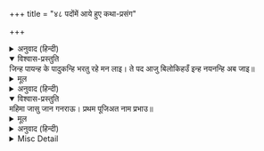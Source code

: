 +++
title = "४८ पदोंमें आये हुए कथा-प्रसंग"

+++


<details><summary>अनुवाद (हिन्दी)</summary>

पद-संख्या ३—कालकूट-विष—  
देवता और असुरोंने एक बार मेरु-पर्वतकी मथानी और शेषनागका दण्ड बनाकर समुद्रका मन्थन किया। उसमें सबसे पहले हलाहल विष निकला और उसने दसों दिशाओंको अपनी ज्वालासे व्याप्त कर दिया। फिर तो देवता और असुर सभी त्राहि-त्राहि करने लगे। सबोंने मिलकर विचारा कि बिना भक्तवत्सल भगवान् शंकरके इस महाघातक विषसे त्राण पाना कठिन है। इसलिये उन्होंने एक साथ आर्त्त-स्वरसे भगवान् शंकरको पुकारा। भक्त-आर्तिहर करुणामय भगवान् शंकर शीघ्र ही प्रकट हुए और उनको भयभीत देखकर हलाहल विषको उठाकर पान कर गये। परन्तु शीघ्र ही उन्हें स्मरण हुआ कि हृदयमें तो ईश्वर अपनी अखिल सृष्टिके साथ विराजमान हैं, इसलिये उन्होंने उस विषको कण्ठसे नीचे नहीं उतरने दिया। उस विघ्नके प्रभावसे उनका कण्ठ नीला हो गया और दोषपूर्ण वह विष भगवान् का भूषण बन गया तभीसे शिव ‘नीलकण्ठ’ कहलाने लगे।  
त्रिपुर-वध—  
तारक नामका एक असुर था। उसके तीन पुत्र हुए—तारकाक्ष, विद्युन्माली और कमललोचन। उन तीनोंने महाघोर तप करके ब्रह्माजी और शिवजीको प्रसन्न किया तथा उनसे अन्तरिक्षके तीन पुरोंका अधिकार प्राप्त किया। अधिकारमदसे उन्मत्त वे असुर फिर नाना प्रकारके अत्याचार करने लगे। उनके उपद्रवसे सारा विश्व काँप उठा और देवतालोग पीड़ित हो उठे। अन्तमें सबोंने मिलकर विष्णुभगवान् की अध्यक्षतामें भगवान् शंकरका स्तवन किया। शिवजी शीघ्र प्रकट हुए और एक ही बाणमें तीनों पुरोंका विध्वंस कर तीनों राक्षसोंका नाश किया। तबसे इनका नाम ‘त्रिपुरारि’ पड़ा।  
काशी-मुक्ति—  
काशीमें मृत्यु-समय जीवमात्रको श्रीशंकर ‘राम-नाम’ का मन्त्र देते हैं, जिससे उनकी मुक्ति हो जाती है।  
कामरिपु (मदन-दहन)—  
सती-दाहके पश्चात् भगवान् शंकर हिमालय-पर्वतके प्रान्तरमें एक निर्जन स्थानमें समाधिमग्न हो गये। उसी समय सतीने पार्वतीके रूपमें हिमाचल नामक पर्वतराजके घर जन्म लिया। उधर तारकासुरके अत्याचारके मारे समस्त देवताओंके साथ इन्द्रके नाकोंदम आ गया। तारकासुरके वधके विषयमें यह निश्चय था कि यह महादेवके पुत्रके द्वारा मारा जायगा। परन्तु भगवान् शंकर समाधिमग्न थे, इसलिये उन्हें बड़ी चिन्ता हुई। क्योंकि तारकासुरका अत्याचार असह्य हो रहा था। अत: उन्होंने कामदेवको महादेवका ध्यान तोड़नेके लिये भेजा।  
इधर पार्वती, किशोरावस्थाको प्राप्त हो तथा नारदमुनिके मुखसे यह भविष्यवाणी सुनकर कि भूतभावन महादेव ही उसके पति होंगे, नित्य उसी हिमालय-पर्वतपर ध्यानावस्थित शंकरकी पूजा करने जाती थी। एक दिन जैसे ही पार्वती श्रीशंकरके चरणोंमें सुमन-अर्घ्य दे रही थी कि कामदेव अपने सहचर वसन्तको लेकर पहुँचा। उसने पुष्प-बाणको चढ़ाकर चाहा कि भगवान् शंकरको निशाना बनावें कि इतनेमें महादेवकी समाधि टूटी और उन्होंने सामने कामदेवको पुष्प-बाण चढ़ाते हुए देखा। यह देखना ही था और उधर देवता अन्तरिक्षमें यह कहनेहीको थे कि ‘प्रभो! क्रोधको शान्त कीजिये, शान्त कीजिये’ कि इतनेमें शंकरका तीसरा नेत्र खुला और कामदेव जलकर भस्म हो गया। तभीसे शिवका ‘कामारि’, ‘मदनरिपु’ आदि नाम पड़ा।  
७—गुणनिधि-उद्धार—  
गुणनिधि नामका एक ब्राह्मण बड़ा चोर था। वह एक दिन किसी शिव-मन्दिरमें सोनेके घंटेको चुरानेके लिये गया। घंटा कुछ उँचे था और वह आसानीसे वहाँतक पहुँच न पाता था; इसलिये वह शिवलिंगपर चढ़ गया। इतनेमें भोलेबाबा वहाँ प्रकट हो गये और बोले—‘वर माँग, हम तुझपर अत्यन्त प्रसन्न हैं। तूने आज मुझपर अपना सब कुछ चढ़ा दिया है।’ भगवान् शंकरकी कृपासे गुणनिधि शिवलोकका अधिकारी हुआ।  
१०—हरिचरण-पूत—गंगा—  
एक बार विष्णुभगवान् वामनरूप धारण कर राजा बलिके द्वार गये और उससे उन्होंने तीन पग पृथ्वी दानमें माँगी तथा दानमें प्राप्त तीन पग पृथ्वी नापनेके लिये अपना विशाल ब्रह्माण्डव्यापी शरीर बनाया। उस समय ब्रह्माजीने भगवान् के उन चरणोंको धोकर अपने कमण्डलुमें रख लिया था, वही जल गंगाके प्रवाहके रूपमें अवतरित हुआ। इसी कारण गंगाको ‘हरिचरण-पूत’ कहा गया है।  
१२—पाथोधि-घटसंभव—  
समुद्रके किनारे एक जोड़ा टिटिहरीका रहता था। उनके अंडे समुद्र बराबर बहा ले जाता था। सन्तान-वियोगसे एक बार उनको समुद्रके ऊपर क्रोध हो आया और अपने चोंचमें बालू भर-भरकर वे लगे समुद्रको भरनेकी चेष्टा करने। उसी अवसरपर अगस्त्य ऋषि कहींसे वहाँ आ निकले और पक्षियोंकी आर्त्तदशाको देखकर उनका हृदय दयासे द्रवित हो उठा। उन्होंने तत्काल ही उन्हें सान्त्वना देते हुए समुद्रको उठाकर ‘ॐ राम’ मन्त्रका उच्चारण तीन बार करते हुए आचमन कर लिया।  
१५—असुर-नाशिनी—  
मार्कण्डेयपुराणमें महिषासुर, चण्ड-मुण्ड और शुम्भ-निशुम्भ नामक प्रबल पराक्रमी तथा घोर कर्म करनेवाले दैत्योंकी कथा मिलती है। इनसे एक बार जब त्रिलोकी त्रस्त होकर त्राण पानेके लिये अति व्याकुल हो उठी, तब सब देवताओंने ब्रह्मा, विष्णु और महेशके साथ भगवती महामाया आदिशक्तिकी स्तुतिकर आह्वान किया। महामायाने प्रकट होकर इन असुरोंका संहारकर त्रिलोकीकी प्रजाके दु:खको दूरकर देवताओंको निर्भय किया।  
१७—भगीरथ-नंदिनी—  
सूर्यवंशमें सगर नामके महाऐश्वर्यशाली राजा हो गये हैं, उन्होंने ही समुद्रको खनवाया था, जिससे उसका नाम सागर पड़ा। महाराज सगरकी दो रानियाँ थीं। एकसे अंशुमान् पैदा हुए और दूसरीसे साठ हजार पुत्र उत्पन्न हुए। महाराज सगरके प्रतापसे देवराज इन्द्र बहुत ही भयभीत रहता था और उनसे ईर्ष्या किया करता था। महाराज सगरके अश्वमेधयज्ञके स्वच्छन्द विचरनेवाले घोड़ेको उसने चुराकर योगेश्वर कपिलमुनिके आश्रमपर बाँध दिया। उसे खोजनेके लिये सगरके साठ हजार पुत्र निकले और मुनिके आश्रमपर घोड़ेको बँधा देख उन्हें कुवाच्य कहा। इससे क्रोधित हो मुनिने योगबलसे उन्हें भस्म कर दिया। महाराज अंशुमान् के पौत्र भगीरथ हुए, उन्होंने महातप करके पतितपावनी श्रीगंगाजीको भूतलपर लाकर उन लोगोंका उद्धार किया। इसीसे श्रीगंगाजीको ‘भागीरथी’ या ‘भगीरथ-नन्दिनी’ आदि नामोंसे पुकारते हैं।  
१७—जह्नु-बालिका—  
जब महाराज भगीरथ गंगाजीको अपने रथके पीछे-पीछे भूलोकमें ला रहे थे, उस समय गंगाका प्रवाह जह्नु मुनिके आश्रमसे होकर निकला। मुनि ध्यानावस्थित थे, प्रवाहको आते देख उन्होंने उसे उठाकर पी लिया। पीछे महाराज भगीरथने उनकी स्तुतिकर उनको प्रसन्न किया। तब मुनिने जगत् के हितार्थ गंगाजीको अपने जंघेसे निकाल दिया। तभीसे गंगाजीका नाम ‘जह्नु-सुता’, ‘जाह्नवी’ पड़ा।  
१८—त्रिपुरारिसिरधामिनी—  
जब महाराज भगीरथने ब्रह्मलोकसे गंगाजीको प्राप्त कर लिया, तब यह कठिनाई सामने आयी कि यदि गंगाजीकी धारा वहाँसे सीधे भूलोकपर गिरेगी तो उससे भूलोक जलमग्न हो जायगा। इसलिये उन्होंने भव-भय-हारी भगवान् शंकरकी स्तुति की और शंकरजीने ब्रह्मलोकसे अवतरित होती हुई गंगाकी धाराको अपने जटाजालमें रोक लिया। इसीसे श्रीगंगाजीको त्रिपुरारि (शिव)-के मस्तकमें निवास करनेवाली कहा जाता है।  
२२—करनघंट—  
काशीमें एक ब्राह्मण शिवका बड़ा ही अनन्य भक्त था। वह शिवके सिवा और किसी देवताका नाम भी नहीं सुनना चाहता था। इसलिये उसने अपने दोनों कानोंमें दो घण्टे लटका रखे थे जिससे किसी दूसरे देवताका नाम कानोंमें न आने पावे। कोई मनुष्य यदि उसके सामने किसी अन्य देवताका नाम लेता तो वह घण्टा बजाते हुए दूर भाग जाता। इसी कारण उसका नाम ‘करनघंट’ पड़ गया था। वह जिस स्थानपर रहता था वह स्थान आज भी कर्णघण्टाके नामसे पुकारा जाता है।  
२४—बिधिहरिहर—जनमे—  
चित्रकूटमें महर्षि अत्रि और उनकी परम साध्वी पतिव्रता स्त्री अनसूया रहती थी। दोनों पुरुष-स्त्रीने पुत्रकी कामनासे अति कठोर तप किया। और ब्रह्मा, विष्णु और महादेव तीनों नामोंसे पुकार-पुकारकर भगवान् की स्तुति की, तब भगवान् तीनों रूपमें प्रकट हो गये और वर माँगनेके लिये कहा। अनसूयाने यह वर माँगा कि मेरे गर्भसे तुम्हारे समान पुत्र हों। त्रिदेव ‘तथास्तु’ कहकर अन्तर्धान हो गये। पीछे ब्रह्माने चन्द्रमाके रूपमें, विष्णुने दत्तात्रेयके रूपमें और शिवने दुर्वासाके रूपमें जन्म लिया।  
२५—उदित चंड-कर-मंडल-ग्रासकर्त्ता—  
वाल्मीकि-रामायणमें कथा आती है कि एक दिन प्रात:काल अमावस्याके दिन हनुमान् जी को बहुत भूख लगी थी। उन्होंने उगते हुए लाल रंगके बाल-सूर्यको देखा और फल समझकर उनके ऊपर वे लपके, और एक ही झटकेमें पकड़कर निगल गये। दैवात् उस दिन ग्रहण भी था। बेचारा राहु जब सूर्यको ग्रहण करनेके लिये आया तो देखा चारों ओर अन्धकार है और सूर्यका कहीं पता नहीं। इससे निराश होकर वह इन्द्रके पास पहुँचा और गिड़गिड़ाने लगा कि आज मैं क्या खाऊँगा? सूर्यको तो किसी दूसरेने खा डाला। यह सुनकर इन्द्र राहुको साथ लिये दौड़े। श्रीहनुमान् जी ने जब उन दोनोंको आते देखा तो वे उनको भी खानेके लिये लपके। इसपर इन्द्रने उनकी ठुड्डीपर ऐसा वज्र मारा कि हनुमान् जी मूर्छित हो गये और वज्र भी टूट गया। तभीसे महावीरजीका हनुमान् नाम पड़ा।  
रुद्र-अवतार—  
एक बार शिवजीने श्रीरामचन्द्रजीकी स्तुति की और यह वर माँगा कि ‘हे प्रभो! मैं दास्यभावसे आपकी सेवा करना चाहता हूँ। इसलिये कृपया मेरे इस मनोरथको पूर्ण कीजिये। श्रीरामचन्द्रजीने ‘तथास्तु’ कहा। वही शिवजी श्रीरामावतारमें हनुमान् जी के रूपमें अवतीर्ण होकर श्रीरामचन्द्रजीके सेवकोंमें प्रमुख पदको प्राप्त हुए।  
सुग्रीव-ऋच्छादि-रच्छन-निपुन—  
श्रीहनुमान् जी ने सूर्यनारायणसे शस्त्रास्त्र-विद्याकी शिक्षा पायी थी। इसकी दक्षिणाके स्थानमें श्रीसूर्यनारायणने हनुमान् जी से कहा था कि ‘देखो, हमारे पुत्र सुग्रीवकी तुम सदा रक्षा करना।’ हनुमान् जी ने आजन्म सुग्रीवकी रक्षा की।  
बालि बलसालि बध मुख्य हेतू—  
सीता-हरणके बाद जब भगवान् श्रीरामचन्द्र और लक्ष्मण सीताको ढूँढ़ते-ढूँढ़ते ऋष्यमूक-पर्वतके समीप पहुँचे तो पहले हनुमान् जी ने ही उनसे भेंट की तथा उनको ले जाकर सुग्रीवसे मिलाया और उनमें पारस्परिक मैत्री स्थापन की। यही मैत्री बालिवधका कारण हुई। इसीसे बालिके वधमें मुख्य हेतु श्रीहनुमान् जी  माने जाते हैं।  
सिंहिका-मद-मथन—  
सिंहिका नामकी एक राक्षसी समुद्रमें रहती थी। उस मार्गसे जो जीव आकाशमें जाते थे, उनकी परछाईं जलमें देखकर वह उनको पकड़ लेती थी और खा जाती थी। जब हनुमान् जी सीताकी खोजमें आकाश-मार्गसे लंका जाने लगे तो उस राक्षसीने उनके साथ भी वही व्यवहार करना चाहा। परन्तु हनुमान् जी उसकी चालको समझ गये और उसको एक ही मुष्टि-प्रहारके द्वारा परलोक भेज दिया।  
दसकंठ-घटकरन, बारिद-नाद-कदन-कारन—  
राम-रावण-युद्धके समय जब रावण युद्धमें विजय प्राप्त करनेके लिये अजेय यज्ञका अनुष्ठान करने लगा तो इसकी सूचना विभीषणने श्रीरामकी सेनामें दी और कहा कि यदि रावण इस अनुष्ठानमें सफल हो गया तो उसको मारना फिर अत्यन्त कठिन हो जायगा। इसलिये उसके यज्ञको विध्वंस करना चाहिये। श्रीहनुमान् जी ने इस कार्यका भार अपने ऊपर लिया और वे वानरोंकी एक सेना लेकर वहाँ पहुँच गये तथा उस यज्ञको विध्वंस कर दिया। इसके पश्चात् रावण युद्ध-भूमिमें लड़नेके लिये आया और मारा गया। इस प्रकार श्रीहनुमान् जी  उसकी मृत्युके कारण बने। कुम्भकर्णको रणमें बलरहित करनेमें भी श्रीहनुमान् जी  ही कारण थे।  
मेघनादने जब लक्ष्मणजीको शक्तिबाण मारा था तो वे मूर्च्छित हो गये। उनकी मूर्च्छाको दूर करनेके लिये हनुमान् जी ही धौलागिरिके साथ संजीवनी-बूटी लाये थे और उस बूटीके द्वारा मूर्च्छासे उठनेपर दूसरे ही दिन लक्ष्मणजीने मेघनादको मारा था, इसी कारण श्रीहनुमान् जी  मेघनादके वधके कारण माने जाते हैं।  
कालनेमि-हंता—  
यह रावणके पक्षका महाधूर्त राक्षस था। जब हनुमान् जी  लक्ष्मणजीकी मूर्च्छा हटानेके लिये संजीवनी-बूटी लाने गये थे तो रास्तेमें इसने साधुका वेष धारण कर उनको छलना चाहा। हनुमान् जी को उसकी माया मालूम हो गयी और तुरंत ही उन्होंने उसको परलोक भेज दिया। इसीसे हनुमान् जी  कालनेमि-हन्ता कहलाते हैं।  
२८—भीमार्जुन-व्यालसूदन-गर्वहर—  
महाभारतमें कथा आती है कि पाण्डवोंके वनवासकालमें एक दिन भीम अपने पराक्रमके मदमें मस्त हुए कहीं जा रहे थे। उनके मार्गमें एक बड़ा भारी बंदर सोया हुआ मिला। भीमके गर्जनसे उसकी आँखें खुल गयीं। भीमने उसे मार्गसे हट जानेके लिये कहा। बंदरने उत्तर दिया—‘भाई! मैं बूढ़ा हो गया हूँ। तुम्हीं जरा मेरी पूँछको हटाकर चले जाओ।’ भीमके सारी शक्ति लगानेपर भी वह पूँछ टस-से-मस नहीं हुई। पीछे जब उन्हें यह मालूम हुआ कि यह कोई सामान्य बंदर नहीं है, बल्कि यह महापराक्रमशाली हनुमान् जी हैं तो उन्होंने नतशिर हो उन्हें प्रणाम किया और क्षमा माँगी। तत्पश्चात् भीमने हनुमान् जी से निवेदन किया कि आप मुझे उस रूपका दर्शन दें जिस रूपसे आपने राम-रावण-युद्धमें भाग लिया था। हनुमान् जी ने कहा कि मेरा वह रूप अत्यन्त ही विकराल है, उसे देखकर तुम डर जाओगे। परन्तु जब गर्वके साथ भीमने बहुत आग्रह किया तो हनुमान् जी  तत्काल ही उस रूपमें प्रकट हो गये। भीमकी आँखें भयके मारे बंद हो गयीं और वे थर-थर काँपने लगे। हनुमान् जी की महिमा देखकर उनका गर्व दूर हो गया और वे उनके चरणोंमें गिर पड़े।  
महाभारतके युद्धमें अर्जुनके रथकी ध्वजापर हनुमान् जी  बैठे रहते थे। परन्तु यह बात अर्जुनको मालूम न थी। जब अर्जुन और कर्णका सामना हुआ तो अर्जुनके बाणसे कर्णका रथ बहुत दूर चला जाता था परन्तु कर्णके बाणसे अर्जुनका रथ बहुत ही थोड़ा हटता था। तथापि भगवान् अर्जुनके बाणकी प्रशंसा नहीं करते और कर्णके बाणकी प्रशंसा करते थे। इससे अर्जुनके दिलमें यह गर्व होता था कि भगवान् ऐसा क्यों कहते हैं। अन्तर्यामी भगवान् श्रीकृष्ण यह सब जानते थे। एक बार उन्होंने हनुमान् जी से रथकी ध्वजासे अलग हो जानेका इशारा किया। उनके हटते ही जैसे कर्णका बाण छूटा, अर्जुनका रथ कोसों दूर जा गिरा। इससे अर्जुनको बड़ा ही आश्चर्य हुआ और उन्होंने भगवान् से इसका कारण पूछा। भगवान् ने बतलाया कि ‘हनुमान् के पराक्रमसे ही तुम्हारा रथ स्थिर रहता है, वे रथकी ध्वजापरसे हट गये हैं। यदि मैं भी यहाँ न रहता तो न जाने तुम्हारा रथ कहाँ चला जाता।’ भगवान् की इस बातसे अर्जुनका गर्व दूर हो गया।  
गरुड़जीको अपने तेज चलनेपर बड़ा ही गर्व था। एक बार भगवान् श्रीकृष्णने श्रीहनुमान् जी को बहुत शीघ्र बुला लानेके लिये गरुड़को भेजा। गरुड़जी वहाँ गये और उन्होंने हनुमान् जी को साथ चलनेके लिये कहा। हनुमान् जी  बोले, आप चलिये, मैं अभी आता हूँ, गरुड़ने समझा देरसे आवेंगे, इसलिये कहा, साथ ही चलिये, हनुमान् जी  बोले, मैं राम-कृपासे आपसे आगे पहुँच जाऊँगा। इसपर गरुड़को बड़ा ही आश्चर्य हुआ और वे खूब तेजीसे चले। भगवान् के सामने पहुँचनेपर वे क्या देखते हैं कि हनुमान् जी पहलेहीसे वहाँ विराजमान हैं। यह देखकर गरुड़जीका गर्व जाता रहा।  
संपाति—  
संपाति गीधराज जटायुके बड़े भाई थे। एक दिन दोनों भाई होड़ा-होड़ी सूर्यको छूनेके लिये आकाशमें उड़े। जटायु तो बुद्धिमान् थे, वे सूर्यके उत्तापके भयसे सूर्यमण्डलके समीप न जाकर लौट आये, परन्तु संपातिको अपने पराक्रमका घमंड था, वे आगे बढ़ते ही गये और सूर्यके समीप पहुँचते ही उत्तप्त किरणोंसे उनके पंख झुलस गये और वे माल्यवान्-पर्वतपर धड़ामसे आ गिरे। फिर जब सुग्रीवकी आज्ञासे सीताजीकी खोजमें वानर और रीक्ष निकले और उस पर्वतपर पहुँचे तो संपातिने ही उन्हें सीताजीका पता बताया। हनुमान् जी की कृपासे संपातिके पंख जम गये और उनके नेत्रोंमें ज्योति आ गयी तथा उन्हें दिव्य शरीर प्राप्त हो गया।  
२९—महानाटक-निपुन—  
श्रीहनुमान् जी बड़े भारी विद्वान् और गायनाचार्य थे, सूर्यभगवान् से उन्होंने सब विद्याएँ पढ़ी थीं। कहा जाता है कि श्रीहनुमान् जी ने एक महानाटक लिखकर श्रीराम-चरित्रका विस्तृत वर्णन किया था। परन्तु उसके सुननेका कोई अधिकारी न पाकर उसे उन्होंने समुद्रमें फेंक दिया। उसीके यत्र-तत्र बिखरे कुछ अंशोंको दामोदर मिश्रने संकलन करके वर्तमान ‘हनुमन्नाटक’ की रचना की है।  
३९—संजीवनी-समय—  
जब हनुमान् जी हिमालय-पर्वतसे संजीवनी-बूटी लेकर आकाश-मार्गसे अत्यन्त तीव्र गतिसे लौटे आ रहे थे उस समय भरतने उन्हें देखकर समझा कि कोई मायावी राक्षस जा रहा है। इसलिये उन्होंने एक बाण चलाया जो हनुमान् जी को लगा और वह हा राम! हा राम! कहते हुए जमीनपर गिर पड़े। ‘राम’ शब्द सुनकर भरतको बड़ा दु:ख हुआ और उन्होंने दौड़कर हनुमान् जी को उठा हृदयसे लगा लिया। इसी समय उनकी बाण चलानेकी महिमा जाननेमें आयी।  
४०—लवणासुर—  
लवणासुर मथुराका अनाचारी प्रतापी असुर राजा था। इसके अत्याचारोंसे गौ, ब्राह्मण और तपस्वीजन त्राहि-त्राहि करने लगे। जब महाराजा श्रीरामचन्द्रजीके यहाँ उनकी फरियाद आयी तो शत्रुघ्नने महाराजसे लवणासुरको दण्ड देनेके लिये स्वयं जानेकी आज्ञा माँगी। और आज्ञा प्राप्त होनेपर मथुरा जाकर उन्होंने अपने प्रबल पराक्रमसे लवणासुरका नाश कर प्रजाको सुखी किया।  
४३—रिषि-मख-पाल—  
विश्वामित्रमुनिके आश्रमके समीप राक्षसोंने बहुत उत्पात मचा रखा था। वे तपस्यामें अनेकों प्रकारसे विघ्न डालते थे। उनके उपद्रवसे व्याकुल होकर विश्वामित्रमुनि अयोध्यामें महाराज दशरथके दरबारमें आये और महाराजसे अपने यज्ञकी रक्षाके लिये श्रीराम-लक्ष्मणको माँगा। महाराज अपने प्राणप्रिय पुत्रोंको पहले तो अलग करना नहीं चाहते थे, परन्तु महामुनि महर्षि वसिष्ठकी अनुमतिसे उन्होंने श्रीराम-लक्ष्मणको विश्वामित्रमुनिके सुपुर्द किया। श्रीरामचन्द्रजीने लक्ष्मणको साथ लेकर मुनिके यज्ञकी रक्षा की और ताड़का, सुबाहु प्रभृति राक्षसोंको, जो यज्ञ-ध्वंस किया करते थे, मार डाला।  
मुनिबधू-पापहारी—  
गौतम-ऋषिकी पत्नी अहल्या परम रूपवती थी। उसके सौन्दर्यको देखकर इन्द्रका मन मोहित हो गया और एक दिन सायंकाल जब गौतम-ऋषि सन्ध्या-वन्दनके निमित्त बाहर गये थे उसी समय इन्द्र गौतमका रूप धारण कर अहल्याके पास गया और उससे अपनी अभिलाषा प्रकट की। कुसमय समझकर पहले तो उसने अस्वीकार किया पर पीछे पति-आज्ञा समझकर उसने स्वीकार कर लिया। इतनेहीमें गौतम-ऋषि आ गये। उन्होंने योगदृष्टिसे सारा रहस्य जान लिया और क्रोधित होकर इन्द्रको शाप दिया कि ‘जा तेरे सहस्र भग हो जायँ।’ तथा अहल्याको शाप दिया कि ‘तू पत्थरकी हो जा।’ पीछे जब उनका क्रोध शान्त हुआ तो उन्होंने दोनोंके शापका इस प्रकार प्रतिकार बतलाया कि श्रीरामचन्द्रजीके चरण-स्पर्शसे अहल्याका उद्धार होगा और जब श्रीरामचन्द्रजी शिवके धनुषको तोड़ेंगे, उस समय इन्द्रके सहस्र भग सहस्र नेत्रोंके रूपमें परिणत हो जायँगे।’  
काक-करतूति-फलदानि—  
एक दिन चित्रकूटमें इन्द्रका पुत्र जयन्त श्रीरामचन्द्रजीका बल देखनेकी इच्छासे कौएका रूप धारण कर सीताजीके पैरोंमें चोंच मारकर भागा। श्रीरामचन्द्रजीने पैरोंसे रक्त प्रवाहित होते देख सींकके बाणसे उसे मारा। जयन्त भागने लगा और बाण उसके पीछे लगा। वह सम्पूर्ण ब्रह्माण्डमें भागता फिरा परन्तु कहीं भी उसे शरण नहीं मिली। लाचार होकर वह श्रीरामचन्द्रजीके शरणमें आ गिरा। भगवान् ने उसके प्राण तो नहीं लिये पर उसकी एक आँख ले ली।  
४९—कालिय—  
यमुनाजीमें एक बड़ा ही भयंकर सर्प रहता था। उसका नाम कालिय था। उसके विषके मारे वहाँका जल सदा खौलता रहता था। श्रीकृष्णभगवान् ने उसके मस्तकोंपर नृत्य करके उसे वहाँसे हटनेके लिये विवश कर दिया। पीछे वह यमुनाजीको छोड़कर समुद्रमें चला गया। यह कथा श्रीमद्भागवतमें मिलती है।  
अंधक—  
अन्धक बड़ा उपद्रवी और बलवान् दैत्य था। यह हिरण्याक्षका पुत्र था। ब्रह्माजीकी आराधना करके इसने यह वरदान प्राप्त किया था कि ‘जब मुझे ज्ञानकी प्राप्ति हो जाय तब ही मेरा शरीरान्त हो, नहीं तो मैं सदा जीता रहूँ।’ यह वरदान प्राप्त कर उसने त्रिलोकीको जीत लिया। उसके भयसे देवता मन्दराचल-पर्वतपर चले गये। यह वहाँ भी पहुँचकर उनको त्रसित करने लगा। इसपर देवता त्राहि-त्राहि करने लगे और आर्तस्वरसे उन्होंने महादेवजीको पुकारा। महादेवजीके साथ अन्धकासुरका बड़ा भयंकर युद्ध हुआ, अन्तमें महादेवजीने उसे एक त्रिशूल मारा। जिससे वह असुर वहीं बैठकर महादेवजीके ध्यानमें मग्न हो गया। महादेवजीने कहा कि ‘वर माँग।’ उसने यह वर माँगा कि ‘हे प्रभो! मुझे आपकी अनन्य भक्ति प्राप्त हो।’ यह कथा ‘शिवपुराण’ में है।  
दच्छ-मख—  
दक्ष प्रजापतिकी एक कन्याका नाम सती था, इनका विवाह शिवजीके साथ हुआ था। एक बार ब्रह्माजीकी सभामें सब देवता विराजमान थे, वहाँ दक्ष प्रजापति पहुँचे। उनकी अभ्यर्थनाके लिये समस्त देवता उठ खड़े हुए, परन्तु ब्रह्माजीके साथ शिवजी बैठे ही रह गये। इससे दक्ष प्रजापतिको बड़ा क्रोध हुआ और उन्होंने इसका बदला लेनेके उद्देश्यसे एक यज्ञ किया। उस यज्ञमें शिवजीके अतिरिक्त सब देवता बुलाये गये। जब यह समाचार सतीको मिला तो वह शिवजीकी अनुमतिके बिना ही अपने पिताके घर चली गयी और वहाँ पहुँचकर जब यज्ञमें शिवजीका भाग उसने न देखा तो क्रोधके मारे योगाग्निमें जलकर भस्म हो गयी। यह समाचार सुनकर शिवजीने वीरभद्रको यज्ञ-विध्वंस करनेके लिये भेजा। वीरभद्रने वहाँ जाकर यज्ञ-विध्वंस किया।  
५४—वेदगर्भ......कर्ता—  
ब्रह्माजीके पुत्र सनकादिने एक बार अपने पितासे पराविद्यासम्बन्धी कुछ प्रश्न पूछे। जब ब्रह्माजी उन प्रश्नोंका यथेष्ट उत्तर न दे सके तो उन्हें अपने ज्ञानपर बड़ा गर्व हुआ। ब्रह्माजीने उनके हृदयकी बात जानकर श्रीविष्णुभगवान् का स्मरण किया और विष्णुभगवान् वहाँ शीघ्र ही हंसके रूपमें प्रकट हो गये। फिर सनकादिने उस हंससे पूछा कि ‘तू कौन है?’ इसी प्रश्नपर हंसभगवान् ने सारी पराविद्याका सारांश कह सुनाया। उसे सुनकर सनकादिका अभिमान जाता रहा। निम्बार्क-सम्प्रदायवाले इसी हंसभगवान् को अपने सम्प्रदायका आदि आचार्य मानते हैं।  
५६—भूमि-उद्धरन—  
सत्ययुगमें हिरण्यकशिपु और हिरण्याक्ष नामक दो महाप्रतापी असुर हो गये हैं। यह दोनों भाई थे। हिरण्याक्ष भूमिको चुराकर पातालमें ले गया। भगवान् ने शूकर-रूप धारण कर हिरण्याक्षको मारा और भूमिका उद्धार किया। इससे भगवान् भूमिके उद्धारक माने जाते हैं। इसके सिवा जब-जब इस पृथ्वीपर पापियोंका अत्याचार बढ़ता है और पृथ्वी घबड़ा उठती है तब-तब भगवान् अवतार लेकर पापियोंका नाश कर भूमिका उद्धार करते हैं।  
भूधरनधारी—  
यह कथा तो प्रसिद्ध ही है कि जब भगवान् श्रीकृष्णके कहनेसे व्रजवासियोंने इन्द्रकी पूजा रोक दी तो इन्द्र व्याकुल होकर प्रलयमेघको लेकर व्रजपर चढ़ आये। सात दिनतक लगातार मूसलाधार वृष्टि होती रही। उस समय भगवान् श्रीकृष्णने गौओं और गोपियोंकी रक्षाके लिये गोवर्धनपर्वतको कनिष्ठिका-अँगुलीपर उठाकर उसको छाता बनाकर व्रजकी रक्षा की थी। तभीसे भगवान् ‘भूधरनधारी’ (गिरिधारी) नामसे पुकारे जाते हैं।  
५७—वृत्रासुर—  
वृत्रासुर बड़ा प्रतापी असुर था। यह असुर होते हुए भी परम भक्त था। इसने इन्द्रके साथ युद्ध करते समय भक्तिका बड़ा ही सुन्दर वर्णन किया है। भागवतमें यह प्रसंग देखने लायक है। इसीके मारनेके लिये देवगण दधीचि-ऋषिके पास उनकी हड्डियाँ माँगने गये थे और उस परम दानी ऋषिने देवोंके उपकारमें अपने शरीरका त्याग किया था। उन्हीं हड्डियोंमेंसे एकसे वज्र बना था जो इन्द्रका प्रमुख अस्त्र है। उसी वज्रसे इन्द्रने वृत्रको मारा था।  
बान—  
वाणासुर राजा बलिका पुत्र था। इसके सहस्र बाहु थे। यह शिवजीका परम भक्त था। इसकी पुत्री ऊषा परम सुन्दरी थी। वह स्वप्नमें श्रीकृष्णभगवान् के पौत्र अनिरुद्धका रूप देखकर मोहित हो गयी और अपनी सखी चित्रलेखाके चित्रोंद्वारा उसका पता जानकर उसे चुपकेसे अपने अन्त:पुरमें मँगा लिया। जब यह बात वाणासुरको मालूम हुई तो उसने अनिरुद्धको कैद कर लिया। इसपर वाणासुर और भगवान् श्रीकृष्णमें बड़ा घोर युद्ध हुआ। शिवजी वाणासुरकी ओरसे इस युद्धमें लड़ रहे थे। जब वाणासुरके सब बाहु कट गये, केवल चार ही बच रहे तब वह भगवद्भक्त हो गया। शिवजीके स्तवनसे भगवान् ने उसे अभय कर दिया। तत्पश्चात् अनिरुद्ध और ऊषाका विवाह हुआ। यह कथा भी श्रीमद्भागवतमें आती है।  
मय—  
मय नामक दानव बड़ा ही कला-कुशल था। इसके कलाकी प्रशंसा महाभारत, रामायण आदि धर्म-ग्रन्थोंमें यत्र-तत्र मिलती है। स्वर्णपुरी लंकाका निर्माण इसीने किया था। महाभारतमें इन्द्रप्रस्थके अपूर्व नगरका निर्माता भी यही मय दानव था। यह भगवद्भक्त था।  
द्विजबंधु—  
द्विजबंधुका अभिप्राय अजामिलसे है। यह बड़ा ही दुराचारी और महापातकी ब्राह्मण था। इसके छोटे लड़केका नाम नारायण था। जब मरते समय यमदूत इसकी मुश्कें बाँधने लगे तो यह भयभीत होकर आर्त्तस्वरसे ‘नारायण-नारायण’ पुकारने लगा। इस पुकारसे उसका पुत्र तो नहीं आया, पर भगवान् नारायणके दूत वहाँ आ पहुँचे। उन्होंने हठपूर्वक यमदूतोंसे यह कहकर उसका पिण्ड छुड़ाया कि ‘यह परम वैष्णव है, इसने बड़े ही आर्त्तस्वरसे भगवान् का नामोच्चारण किया है।’  
६०—मारकंडेय.......प्रलयकारी—  
मार्कण्डेय-ऋषि बचपनसे ही बड़े वीर्यवान् और तपोनिष्ठ थे। उनकी उग्र तपस्याको देखकर इन्द्र भी भयभीत हो गये थे और उसमें विघ्न उपस्थित करनेके विचारसे कामदेवको अपनी सारी सेनाके साथ भेजा था। परन्तु कामदेव कोटि कला करके भी अपने प्रयत्नमें सफल नहीं हुए। इसके बाद भगवान् नर-नारायणरूपसे उनके सम्मुख उपस्थित हुए और उनसे वर माँगनेके लिये कहा। मार्कण्डेयमुनिने भगवान् की माया देखनेकी इच्छा प्रकट की। फलस्वरूप उन्हें सारा ब्रह्माण्ड जलमग्न होते हुए दिखलायी दिया।  
७८—बिटप—  
एक बार कुबेरके पुत्र नलकूबर और मणिग्रीवने प्रमादवश नारदजीकी उपेक्षा कर दी। इसपर नारदजीने उन्हें शाप दिया कि ‘तुमलोग बड़े ही जडबुद्धि हो, जाओ वृक्ष हो जाओ।’ पीछे जब उन लोगोंने प्रार्थना की तब दयालु नारदमुनिने शापोद्धारनिमित्त कह दिया कि ‘गोकुलमें जब भगवान् श्रीकृष्णका अवतार होगा तो उनके चरणोंके स्पर्शसे तुम्हारा उद्धार हो जायगा।’ यह दोनों भाई नारदके शापसे गोकुलमें अर्जुन-वृक्ष बन गये। एक दिन यशोदाजीने किसी अपराधके कारण बालक श्रीकृष्णको ऊखलसे बाँध दिया। (भगवान् रेंगते हुए, जुड़े हुए वृक्षोंके पास जा पहुँचे और वृक्षोंको, बीचमें ऊखलको अड़ाकर ऐसा झटका दिया कि तुरंत दोनों वृक्ष गिर पड़े और वृक्ष-रूप त्यागकर दिव्य यक्षरूपसे भगवान् की स्तुति करने लगे। भगवान् ने उन्हें मुक्ति प्रदान कर दी।  
८३—तरॺो गयंद जाके एक नाँय—  
एक बार एक तालाबमें एक बड़ा भारी मतवाला हाथी हथिनियोंके साथ जलविहार कर रहा था। इतनेमें एक ग्राहने आकर उसका पैर पकड़ लिया। हाथीने अपने पैरको छुड़ानेके लिये सारी शक्ति लगा दी पर ग्राहने पैर न छोड़ा, न छोड़ा। वह उसे गहरे जलमें खींचने लगा। जब वह हाथी निराश हो गया तो उसने आर्त्तभावसे भगवान् को पुकारा। उसके मुँहसे ‘हरि’ नाम निकलना था कि भक्त-भयहारी प्रभु अपने वाहन गरुड़को छोड़कर शीघ्र वहाँ उपस्थित हो गये और उन्होंने ग्राहको मारकर उस हाथीके दु:खको दूर किया। श्रीमद्भागवतके आठवें स्कन्धमें यह कथा ‘गजेन्द्रमोक्ष’ नामसे विस्तारपूर्वक लिखी गयी है।  
८६—सुरुचि—  
राजा उत्तानपादकी दो रानियाँ थीं—सुरुचि और सुनीति। राजा सुरुचिको ही अधिक मानते थे। दोनों रानियोंके दो पुत्र थे। एक दिन सुनीतिका पुत्र ध्रुव सुरुचिके लड़केके सामने राजाकी गोदमें जा बैठा। सुरुचिसे यह देखा न गया। वह दौड़ी आयी और उसको डाँट-फटकार बताते राजाकी गोदसे उतार दिया। वह रोता हुआ अपनी माँके पास गया। उसकी माँने दीनबन्धु अशरणशरण भगवान् के गुणोंका वर्णन कर ध्रुवके मनको भगवान् की ओर लगा दिया। पीछे बालक ध्रुवने बाल्य-जीवनमें ही घोर तपस्या कर प्रभुको प्रसन्न कर राज्य और परमपद प्राप्त किया।  
८७—रिपु राहु—  
जब समुद्र-मन्थनके समय समुद्रसे अमृत निकला तो दैत्य और देवता उसके लिये आपसमें लड़ने लगे। विष्णुभगवान् ने मोहिनी-रूप धारण कर अमृतके घड़ेको अपने हाथमें ले लिया। दैत्य उनके रूपपर मोहित हो गये, उन्हें अमृतका ध्यान ही नहीं रहा। एक ओर देवता और दूसरी ओर दैत्य बैठ गये। अमृतका बाँटा जाना देवताओंकी पंक्तिसे प्रारम्भ हुआ। राहु नामका दैत्य विष्णुभगवान् की इस लीलाको समझ गया। वह वेष बदलकर सूर्य-चन्द्रमाके बीच देवताओंमें आकर बैठ गया। मोहिनीने उसे भी अमृत पिला दिया, वह अमर हो गया। परन्तु सूर्य और चन्द्रमाके संकेतसे भगवान् को जब यह मालूम हुआ तो उन्होंने अपने चक्रसे राहुके सिरको धड़से अलग कर दिया। फिर सिर राहु हो गया और धड़ केतु। उसी पुराने वैरसे राहु ग्रहणके द्वारा चन्द्र और सूर्यको कष्ट देता है।  
मृगराज-मनुज—  
प्रह्लादकी कथा प्रसिद्ध ही है। हिरण्यकशिपु नामका एक महाप्रतापी दैत्य हो गया है। उसने घोर तप करके ब्रह्मासे यह वरदान माँगा था कि मैं न नरसे मरूँ न पशुसे, न दिनमें मरूँ न रातमें, न अस्त्रसे मरूँ न शस्त्रसे, न घरमें मरूँ न बाहर। यह वर प्राप्त कर वह अत्यन्त निरंकुश होकर राज्य करने लगा। उसके अत्याचारसे त्रिलोकी काँप उठी। कोई भी मनुष्य जप-यज्ञ, पूजा-पाठ उसके राज्यमें नहीं करने पाता था और जो कोई भगवद्भजन करता उसे वह तरह-तरहकी यन्त्रणा देता। उसका पुत्र प्रह्लाद बड़ा ही भगवद्भक्त था। उसने पिताके कितना ही कहनेपर भी अपनी टेकको नहीं छोड़ा। इसके लिये उसे भाँति-भाँतिकी पीड़ा पहुँचानेका प्रयत्न किया गया। परन्तु सब निष्फल हुआ। एक दिन राजसभामें प्रह्लादको खम्भेमें बाँधकर हिरण्यकशिपु कहने लगा कि ‘अपने भगवान् को दिखला, नहीं तो आज तू मेरे तलवारकी घाट उतरेगा।’ प्रह्लादने कहा कि ‘भगवान् सर्वत्र है, वह खम्भेमें है, तुममें है, मुझमें है, तुम्हारी तलवारमें और इस खम्भेमें भी है।’ इसपर हिरण्यकशिपुने अत्यन्त क्रोधित होकर उसे मारनेके लिये तलवार उठायी ही थी कि भक्त प्रह्लादके वचनको सत्य करने और उसे संकटसे छुड़ानेके लिये भगवान् नरसिंह (आधा मनुष्य और आधा सिंह)-रूपसे खम्भेको फाड़कर निकल आये और हिरण्यकशिपुको दरवाजेपर घसीटकर अपने जंघेपर रखकर अपने नखोंसे उसके कलेजेको फाड़कर मार डाला।  
नर-नारी—  
जब दुर्योधनने जुएमें पाण्डवोंका सर्वस्व जीत लिया और अन्तमें द्रौपदीको भी दाँवपर रखकर जब पाण्डव हार गये, तब उसने दु:शासनके द्वारा द्रौपदीको भरी हुई राजसभामें बुलवाकर नंगा करनेकी आज्ञा दी। उस सभामें भीष्म, द्रोण आदि महामहिम योद्धा तथा पाँचों भाई पाण्डव भी बैठे थे, परन्तु दुर्योधनकी इस आज्ञापर किसीके मुँहसे एक भी शब्द न निकला। दु:शासन द्रौपदीके सिरके केशोंको पकड़कर घसीटता हुआ सभा-मण्डपके बीचमें लाया और उसकी साड़ीको पकड़कर खींचने लगा। दौपदीने करुणापूर्ण नेत्रोंसे सभाकी ओर देखा परन्तु जब कोई भी उसकी सहायताके लिये आगे बढ़ता न दिखायी दिया तो उसने अपनी लाज बचानेके लिये आर्त्तस्वरसे करुणासिन्धु भगवान् को पुकारा। भगवान् श्रीकृष्णने उसकी पुकार सुन ली। (कुरुराज-बन्धु) दु:शासन साड़ीको खींचते-खींचते थक गया परन्तु उसका छोर न लगा। प्रभुकी कृपाके आगे उसकी एक न चली। द्रौपदीकी लाज रह गयी। अर्जुन ‘नर’ ऋषिके अवतार माने जाते थे, इससे द्रौपदीको ‘नर-नारी’ कहा गया है।  
९४—गनिका—  
पिंगला नामकी एक वेश्या थी। एक दिन जब वह शृंगार किये हुए अपने किसी प्रेमीकी प्रतीक्षामें बैठी और आधी राततक वह न आया तो उसे बड़ी ग्लानि हुई। वह सोचने लगी कि जितना समय मैंने इस पापपूर्ण प्रतीक्षामें लगाया उतना यदि भगवान् के भजनमें लगाती तो मेरा उद्धार हो जाता। उसी दिनसे उसने वेश्या-वृत्ति छोड़कर भगवद्भजनमें मन लगाया और भगवान् की कृपासे उसका उद्धार हो गया।  
ब्याध—  
प्राचीन कालमें रत्नाकर नामका एक व्याध था। वह ब्राह्मण-कुलमें उत्पन्न होकर भी व्याधका काम करता था। वह जंगलमें पशुओंका शिकार करनेके सिवा वनके मार्गसे होकर जानेवालोंका सर्वस्व भी छीन लेता था। एक दिन, दैववश, देवर्षि नारद उसी मार्गसे होकर निकले। रत्नाकरने उनको घेर लिया। नारदजीने उससे कहा कि तुम यह घोर कर्म जिनके लिये कर रहे हो, वह तुम्हारे इस पापकर्मके भागी न होंगे। रत्नाकर इसपर अपने कुटुम्बके लोगोंसे इस विषयमें पूछनेके लिये गया। जब उसके परिवारके लोगोंने साफ-साफ कह दिया कि हम तुम्हारे पापके भागी नहीं हैं तो वह नारदजीके पास आकर उनके पैरोंमें गिर पड़ा और क्षमा-याचना करते हुए पूछा कि ‘मेरा अब कैसे उद्धार होगा?’ नारदजीने उसे ‘राम’ मन्त्रका उपदेश दिया। उसने कहा कि मैं राम-मन्त्र नहीं जप सकता, तब देवर्षिने उससे रामका उलटा ‘मरा-मरा’ जपनेको कहा। इसीके प्रतापसे पीछे वही व्याध ‘वाल्मीकि’ मुनिके नामसे प्रसिद्ध हुआ।  
९७—सुरपति कुरुराज, बालिसों.......बैर बिसहते—  
सुरपति—  
एक बार देवर्षि नारदजी स्वर्गसे पारिजात-पुष्प लाकर रुक्मिणीको दे गये। सत्यभामाको उसके लेनेकी इच्छा हुई। परन्तु सौत होनेके कारण रुक्मिणीसे वह माँग नहीं सकती थी और रुक्मिणीके पास वैसे पुष्पका होना भी उससे देखा नहीं जाता था; इसलिये उसने पारिजात-पुष्पके लिये मान किया। यद्यपि उसका यह हठ और मान ईर्ष्यायुक्त होनेके कारण अनुचित था, परन्तु भगवान् ने भक्तिवश उसपर कुछ ध्यान न दिया और स्वर्गमें जाकर इन्द्रसे लड़कर पारिजात-वृक्ष ही उखाड़ लाये और सत्यभामाके भवनके सामने बगीचेमें उसे लगा दिया।  
कुरुराज—  
पाँचों भाई पाण्डवोंका मिलकर द्रौपदीको रख लेना, कौरवोंके साथ जुआ खेलना तथा द्रौपदीको भी दाँवपर रख हार जाना आदि पाण्डवोंके प्रत्यक्ष दोष थे, परन्तु उनकी भक्ति देखकर भगवान् कृष्णने उनके दोषोंपर ध्यान नहीं दिया और उनका पक्ष लेकर कुरुराज दुर्योधनसे वैर बाँध लिया।  
बालि—  
यद्यपि सुग्रीवका भी पक्ष बिलकुल निर्दोष न था तथापि सुग्रीवकी भक्तिके वशमें होकर भगवान् ने इन बातोंका कुछ भी खयाल न करके बालिको मारा और सुग्रीवको राज्य दिलाया।  
९८—जसुमति हठि बाँध्यो—  
एक बार यशोदाजी दही मथ रही थीं। उसी समय बालक श्रीकृष्ण भूखे हुए उनके पास आये, माता उन्हें गोदमें उठाकर प्रेमसे दूध पिलाने लगी, इतनेमें चूल्हेपर चढ़े हुए पात्रमें दूधका उफान आ गया। यशोदाजी श्रीकृष्णको गोदसे नीचे उतारकर उस दूधके पात्रको उतारने लगीं। इससे बालक कृष्ण बहुत रूठ गये और उन्होंने दहीके मटकेको उलट दिया और दूसरे घरमें जाकर ऊखलपर चढ़कर माखन खाने लगे। माताने वापस आकर देखा कि दहीका बर्तन उलटा पड़ा है और श्रीकृष्णका पता नहीं है। वह क्रोधित हो उठी और श्रीकृष्णको सजा देनेके लिये ढूँढ़ने लगी। जब वह उस घरमें पहुँची जहाँ कृष्ण मक्खन खा रहे थे तो कृष्ण माताकी मारके डरसे ऊखलसे उतरकर भागने लगे। माताने उनको पकड़ लिया और लगी रस्सीसे उन्हें ऊखलमें बाँधने। परन्तु जिस रस्सीसे वह बाँधना चाहती थी वही रस्सी छोटी हो जाती, यों तमाम घरभरकी रस्सी लाकर जोड़ दी परन्तु तिसपर भी श्रीकृष्ण न बँध सके। तब थककर उनकी ओर देखकर मुसकराने लगी। कृपामय भगवान् माताकी कठिनाईको देखकर स्वयं बँध गये।  
अम्बरीष—  
महाराज अम्बरीष परम भक्त थे, एकादशी-व्रतके बड़े ही प्रसिद्ध व्रती थे। एकादशीको दुर्वासा-ऋषि उनके घर आये। महाराजने उनको द्वादशीके दिन भोजन करनेका निमन्त्रण दिया, क्योंकि वह द्वादशीको ब्राह्मण-भोजन कराये बिना पारण नहीं करते थे। दुर्वासा-ऋषि स्नान-ध्यान करनेके लिये बाहर गये और उनको वहाँ बहुत देर हो गयी। द्वादशी थोड़ी ही थी, उसके बाद त्रयोदशी हो जाती थी और शास्त्रोंकी यह आज्ञा है कि एकादशी-व्रत करके द्वादशीको पारण करना चाहिये! ब्राह्मणोंकी आज्ञासे इस दोषके परिहारके लिये राजाने एक तुलसीका पत्ता ले लिया। इतनेमें दुर्वासा-ऋषि आ गये और बिना आज्ञा लिये हुए राजाके तुलसीदल ले लेनेपर वे आगबबूला हो गये और उन्होंने क्रोधित हो महाराजको शाप दिया कि ‘तुझे जो यह घमंड है कि मैं इसी जन्ममें मुक्त हो जाऊँगा वह मिथ्या है, अभी तुम्हें दस बार और जन्म धारण करने पड़ेंगे।’ इतना शाप देनेके बाद उन्होंने एक कृत्या नामक राक्षसीको पैदा किया, जो पैदा होते ही अम्बरीषको खानेके लिये दौड़ी। भक्तकी यह दुर्दशा भगवान् से देखी न गयी, उन्होंने शीघ्र सुदर्शन-चक्रको आज्ञा दी। उसने कृत्याको मारकर दुर्वासा-ऋषिका पीछा किया। दुर्वासाजी तीनों लोकोंमें भागते फिरे, पर किसीने उन्हें आश्रय नहीं दिया। अन्तमें वे भगवान् विष्णुके पास गये और उनकी आज्ञासे लौटकर महाराज अम्बरीषके चरणोंपर आ गिरे। राजाने चक्रको स्तवन करके शान्त किया। इसके बाद विष्णुभगवान् ने प्रकट होकर दुर्वासा-ऋषिसे कहा कि आपने हमारे भक्तको शाप दिया है, उसे मैं ग्रहण करता हूँ। उनके बदलेमें मैं दस बार शरीर धारण करूँगा।  
उग्रसेन—  
कंसके पिताका नाम उग्रसेन था। कंस अपने पिताको कैद करके आप राजगद्दीपर बैठा था। उसके अत्याचारोंसे प्रजा त्राहि-त्राहि करती थी। भगवान् कृष्णने कंसको मारकर उग्रसेनको पुन: गद्दीपर बैठाया और आप स्वयं उनके द्वारपाल बने।  
९९—सुदामा—  
सुदामाकी कथा प्रसिद्ध ही है। वह श्रीकृष्णजीके सहपाठी मित्र थे। विद्याध्ययनके अनन्तर यह अत्यन्त दरिद्र हो गये। अपनी स्त्रीके कहने-सुननेपर यह भगवान् श्रीकृष्णसे मिलनेके लिये द्वारका गये। यह इतने दरिद्र थे कि अपने मित्रसे मिलनेके लिये चार मुट्ठी चावल भेंट ले गये थे। भगवान् ने इनका बड़ा ही सम्मान किया और चार मुट्ठी चावलके बदलेमें उन्हें पूर्ण समृद्धिशाली बना दिया।  
१०६—केवट—  
जब भगवान् श्रीरामचन्द्रजी सीता और लक्ष्मणके साथ वन जाते समय गंगाके किनारे पहुँचे और पार जानेके लिये केवटसे नाव माँगी तो उसने प्रेमसे गद्‍गद होकर कहा—‘हे स्वामिन्! मैं आपके मर्मको जानता हूँ। आपके चरणोंको छू करके पत्थर सुन्दर स्त्रीके रूपमें परिणत हो गया। मेरी नाव तो काठकी है, कहीं यह भी मुनिकी स्त्री बन जायगी तो मेरी जीविका ही जाती रहेगी। इसलिये यदि आप पार जाना चाहते हैं तो पहले अपना पैर धोने दीजिये।’ निषादकी भक्ति अपूर्व थी। उसकी भक्तिके ही कारण भगवान् ने उससे अपने चरण धुलाकर कृतार्थ किया।  
शबरी—  
यह जातिकी भीलनी थी। मतंग-ऋषिकी सेवा करते-करते इसे भगवद्भक्तिकी प्राप्ति हो गयी थी। सीताहरणके पश्चात् जब लक्ष्मणजीके साथ भगवान् सीताकी खोजमें वनमें भटक रहे थे तो रास्तेमें भीलनीका आश्रम मिला। उसने भगवान् का बड़ा सत्कार किया तथा प्रेममें बेसुध होकर भगवान् को पहलेसे चख-चखकर देखे हुए पेड़ोंके सुन्दर बेर दिये और भक्तवत्सल भगवान् ने उन्हें सराह-सराहकर खाया। यह कथा प्रसिद्ध ही है।  
गोपिका—  
गोपियोंकी प्रेमाभक्ति प्रसिद्ध है। भगवान् श्रीकृष्णने प्रेमके वशीभूत हो गोपियोंके साथ रास किया था।  
विदुर—  
विदुर दासी-पुत्र थे। परन्तु श्रीकृष्णभगवान् में इनकी अपूर्व भक्ति थी। इसी कारण भगवान् जब हस्तिनापुर गये तो दुर्योधनके घर न जाकर विदुरके आतिथ्यको ही उन्होंने स्वीकार किया। जब भगवान् विदुरके घर पहुँचे उस समय विदुर घरपर नहीं थे। उनकी पत्नीने भगवान् का सत्कार किया। वह केले लेकर भगवान् को खिलाने बैठी परन्तु प्रेममें इतनी बेसुध थी कि केले छीलकर नीचे गिराती गयी और छिलके भगवान् के हाथमें। प्रेमके भिखारी भक्तहियहारी प्रभु उन्हीं छिलकोंको भोग लगाने लगे। भगवान् ने विदुरके कुल-शीलका विचार न कर उनकी भक्तिको ही प्रधानता दी। विदुरके साथ भगवान् का सख्यप्रेम था।  
कुबरी—  
यह कंसकी दासी थी। जब श्रीकृष्णभगवान् मथुरामें कंसके दरबारमें जा रहे थे तो वह रास्तेमें कंसके लिये चन्दनका अवलेप लिये जा रही थी। भगवान् श्रीकृष्णकी वह परम भक्ता थी। भगवान् ने उसके प्रेमके कारण उसके उस चन्दनके अवलेपको अपने शरीरमें लगाया और उसके कुबड़ेपनको दूर कर दिया। कंसको मारकर लौटनेपर भगवान् ने इसके आतिथ्यको स्वीकार किया था।  
१२८—रक्तबीज—  
यह एक महाप्रतापी दैत्य था। इसने घोर तपस्या करके श्रीशिवजीसे यह वरदान प्राप्त किया था कि ‘मेरे शरीरसे जो एक बूँद रक्त गिरे तो उससे सहस्रों रक्तबीज पैदा हों।’ इस वरको प्राप्त कर इसने त्रिलोकीको भयसे कम्पित कर दिया था। सब देवताओंने अन्तमें मिलकर भगवती महाकालीकी स्तुति की। महाकाली प्रकट होकर रक्तबीजसे युद्ध करने लगी। परन्तु जब उसके एक बूँदसे सहस्रों रक्तबीज पैदा होने लगे तो महाकालीने अपनी जीभ इतनी लम्बी बढ़ायी कि जितना रक्त उन रक्तबीज दैत्योंके बदनसे गिरता उसे ऊपर ही चाट जाती। इस प्रकार रक्तबीजका संहार उन्होंने किया। यह कथा दुर्गासप्तशतीमें विस्तारपूर्वक दी गयी है।  
१४५—बिभीषन—  
विभीषणने रावणको समझाया कि ‘श्रीरामचन्द्रजी जगत्-पिता परमात्मा हैं और श्रीसीताजी जगज्जननी हैं। इसलिये तुम जगज्जननी श्रीसीताजीको उनके पास लौटाकर उनसे क्षमा माँगो। वे प्रभु दयालु हैं, तुम्हें क्षमा कर देंगे।’ इस बातको सुनकर रावण बहुत ही क्रोधित हुआ और विभीषणको लात मारकर अपने नगरसे बाहर निकाल दिया। विभीषणने निराश और निराश्रय होकर मनमें कहा—
</details>

<details open><summary>विश्वास-प्रस्तुति</summary>
जिन्ह पायन्ह के पादुकन्हि भरतु रहे मन लाइ।  
ते पद आजु बिलोकिहउँ इन्ह नयनन्हि अब जाइ॥
</details>

<details><summary>मूल</summary>

जिन्ह पायन्ह के पादुकन्हि भरतु रहे मन लाइ।  
ते पद आजु बिलोकिहउँ इन्ह नयनन्हि अब जाइ॥
</details>

<details><summary>अनुवाद (हिन्दी)</summary>

इस प्रकार अनन्यभावसे भावित होकर जब विभीषण भगवान् के चरणोंमें आ गिरा तो भगवान् ने उसे प्रेमसे लंकेश कहकर हृदयसे लगाया। प्रभुकी भक्तवत्सलताका यह कैसा उदाहरण है!  
१६२—दस सीस अरपि—  
प्रबल-प्रतापी राजा रावण एक बार कैलास-पर्वतपर जाकर तपस्या करने लगा। वह घोर तप करके अन्तमें अपने सिरको काट-काटकर अग्निमें हवन करने लगा। जब नव सिर काटकर हवन कर चुका और दसवाँ सिर काटनेके लिये खड्ग उठाया तब शंकरजी वहाँ प्रकट हो गये और उन्होंने उससे वर माँगनेके लिये कहा, फलस्वरूप उसे लंकाका राज्य मिला।  
१७४—बलि—  
जब राजा बलिने वामनभगवान् को तीन पग पृथ्वी दान देनेका वचन दे दिया तब शुक्राचार्यने उसको श्रीविष्णुभगवान् के छलके विषयमें बहुत कुछ समझाकर दान देनेसे रोका। परन्तु सत्यसंकल्प राजा बलि अपनी प्रतिज्ञासे तनिक भी न हटा। उस समय उसने अपने गुरु शुक्राचार्यका सत्यके पीछे परित्याग कर दिया।  
२१३—नृग—  
सत्ययुगमें राजा नृग बड़े ही दानी राजा हो गये हैं। वह नित्य एक करोड़ गो-दान किया करते थे। एक बार एक ब्राह्मणको दान दी हुई गाय भूलसे आकर उनकी गायोंमें मिल गयी और उन्होंने उसे अपनी गायोंके साथ दूसरे ब्राह्मणको दान कर दिया। पहला ब्राह्मण अपनी भूली गायको तलाश करता हुआ जब दूसरे ब्राह्मणकी गायोंमें उसे चरते हुए देखा तो उस ब्राह्मणको चोर बताकर अपनी गाय हाँक ले चला। फिर दोनों ब्राह्मणोंमें झगड़ा होने लगा। दोनों लड़ते-झगड़ते राजाके पास पहुँचे और राजाको इंसाफ करनेके लिये कहा। राजा दोनोंकी बातें सुनकर सिर हिलाता रहा। कुछ उसके समझमें न आया कि क्या किया जाय! इसपर वे दोनों ब्राह्मण क्रोधित हो उठे, उन्होंने राजाको शाप दिया कि ‘हे राजन्! तूने हमें धोखा दिया है, इसलिये जा, गिरगिटकी योनिको प्राप्त हो।’ राजा गिरगिट हो गया और बेचारा सहस्रवर्षपर्यन्त द्वारकाके एक कुएँमें पड़ा रहा। श्रीकृष्णावतारमें भगवान् ने उसे कुएँसे निकाला। फिर शापमुक्त होकर वह दिव्य शरीर धारण कर वैकुण्ठ चला गया।  
२१४—पूतना—  
यह पूर्वजन्ममें एक अप्सरा थी। वामनभगवान् का बालस्वरूप देखकर, वात्सल्य-स्नेह-वश, इसकी इच्छा हुई थी कि मैं इस बालकको पुत्र बनाकर अपने स्तनोंका दूध पिलाती। अन्तर्यामी भगवान् उसकी मनोवाञ्छा जान गये। वह अप्सरा किसी घोर पापके कारण पूतना नाम्नी राक्षसी बनी। श्रीकृष्णावतारमें भगवान् ने वत्सवत् उसका स्तन्यपान करते हुए उसे अपने धाम भेज दिया।  
सिसुपाल—  
यह चेदि देशका राजा था। यह बड़ा ही पराक्रमी था। कहते हैं कि रावण ही दूसरे जन्ममें शिशुपाल हुआ। यह बड़ा दुष्ट था। प्रतिदिन सबेरे उठकर भगवान् श्रीकृष्णको सौ गालियाँ दिया करता था। भगवान् कृष्ण उसकी गालियाँ सुनते और सह लेते थे। क्योंकि उसकी माता श्रीकृष्णके पिताकी बहिन थी। और उसने श्रीकृष्णसे यह वर ले लिया था कि वह शिशुपालके सौ अपराधोंको प्रतिदिन क्षमा कर देंगे। एक दिन पाण्डवोंकी सभामें श्रीकृष्णको वह गालियाँ देने लगा। सौ गालियोंतक तो भगवान् ने उसे क्षमा किया। परन्तु जब उसने गाली देना बंद नहीं किया तो भगवान् ने चक्रसुदर्शनसे उसके सिरको काट डाला। देखते-देखते उसकी आत्मज्योति भगवान् के श्रीमुखमें प्रवेश कर गयी।  
व्याध—  
भगवान् श्रीकृष्णके चरणोंमें पद्मके चिह्न देखकर उसे नेत्रका भ्रम हो गया था और उसने हरिण समझकर भगवान् के चरणोंमें तीर मारा था। पीछे जब वह समीप आया और चतुर्भुज भगवान् श्रीकृष्णको देखा तो उसे बड़ा ही दु:ख और पश्चात्ताप हुआ। परन्तु भगवान् ने उसे शान्ति प्रदान करते हुए सदेह स्वधामको भेज दिया।  
२२०—परीछितहि पछिताय—  
एक बार महाराज परीक्षित् शिकार खेलते-खेलते निर्जन वनमें निकल गये। वहाँ उन्होंने देखा कि एक काला पुरुष मूसल हाथमें लिये एक गाय और एक लँगड़े बैलको खदेड़ रहा है। जब पूछनेपर मालूम हुआ कि वह काला पुरुष कलियुग है और उसके भयसे पृथ्वी, गाय और धर्म बैलका रूप धारण कर भाग रहे हैं, तो महाराजने क्रोधित होकर तलवार निकाल ली और कलियुगको मारनेके लिये दौड़े। इसपर वह काला पुरुष भयभीत होकर महाराजके चरणोंपर गिर पड़ा। महाराजने उसे शरणागत जानकर छोड़ दिया और चौदह स्थानोंमें रहनेके लिये उसे अभय कर दिया। उन स्थानोंमें एक स्वर्ण भी था। महाराजके सिरपर सोनेका मुकुट था, इसलिये कलिने उसपर अपना आसन जमाया। महाराज जब उधरसे लौटे तो भूख-प्याससे व्याकुल हो एक ध्यानावस्थित ऋषिके आश्रममें पहुँचे और ऋषिको पुकारने लगे। जब कुछ उत्तर न मिला तो महाराज ऋषिको पाखण्डी समझकर उनके गलेमें एक मरा हुआ सर्प डालकर वहाँसे चले गये। जब उस ऋषिके पुत्रको यह समाचार मालूम हुआ तो उसने शाप दिया कि ध्यानावस्थित मेरे पिताके गलेमें मृत सर्प डालकर तिरस्कार करनेकी चेष्टा करनेवाला मदान्ध राजा आजसे सातवें दिन तक्षक सर्पके काटनेसे मर जायगा। महाराजा परीक्षित् को जब यह समाचार मालूम हुआ तो उन्हें अपनी भूलपर बड़ा पश्चात्ताप हुआ और वह सात दिनतक श्रीमद्भागवतका सप्ताह पाठ सुनकर सातवें दिन तक्षक सर्पके काटे जानेपर ब्रह्मलीन हो गये। यह कथा श्रीमद्भागवतमें लिखी है।  
२२५—मृग—  
मारीच रावणका अनुचर था। इसीको श्रीरामचन्द्रजीने विश्वामित्रकी यज्ञ-रक्षाके समय एक ही बाणमें सौ योजन दूर समुद्रपार भेज दिया था। जब पंचवटीमें लक्ष्मणजीने शूर्पणखाके नाक और कान काट लिये और वह विलखती हुई रावणके पास गयी तो रावणने बदला लेनेकी इच्छासे मारीचके पास जाकर उसे माया-मृग बनने और श्रीरामचन्द्रजीको धोखा देनेके लिये कहा। पहले तो मारीचने उसे बहुतेरा समझाया और श्रीरामचन्द्रजीसे मेल कर लेनेके लिये कहा। परन्तु जब रावण उसे मारनेके लिये तैयार हो गया तो उसने रावणके हाथसे मरनेकी अपेक्षा श्रीरामचन्द्रजीके हाथसे मरनेमें ही अपना श्रेय समझा। वह मायामृग बनकर पंचवटीमें भगवान् की पर्णकुटीके सामने होकर निकला। श्रीजानकीजीने भगवान् से उस मृगको मारकर उसका मृगछाला लानेके लिये कहा। भगवान् उसके पीछे चले और मृगके मरण-समयके आर्त्तनादको सुनकर श्रीजानकीजीकी आज्ञासे लक्ष्मणजी भी उधर ही निकल पड़े। एकान्त देखकर रावण आया और पर्णकुटीसे श्रीसीताजीको रथपर बैठाकर लंका ले गया। मारीचको मारकर भगवान् ने उसे सद्‍गति प्रदान की।  
२२६—नहिं कुंजरो नरो—  
महाभारतके युद्धमें कौरवोंकी ओरसे लड़ते हुए द्रोणाचार्य जब पाण्डवोंकी सेनाका संहार करने लगे तब श्रीकृष्णभगवान् ने अर्जुनसे कहा कि अब तो द्रोणाचार्यका वध किये बिना काम नहीं चल सकता। परन्तु अर्जुनको गुरुवध करनेकी हिम्मत नहीं हुई। तब भगवान् ने भीमके द्वारा अश्वत्थामा नामके हाथीको मरवा डाला। द्रोणाचार्यके पुत्रका भी अश्वत्थामा नाम था और वह उनको बड़े ही प्यारे थे। जब ‘अश्वत्थामा मारा गया’ यह आवाज़ द्रोणाचार्यके कानोंमें पहुँची तो उन्होंने धर्मराज युधिष्ठिरसे पूछा कि कौन अश्वत्थामा मारा गया। युधिष्ठिरने कहा—‘अश्वत्थामा हतो नरो वा कुंजरो वा।’ अर्थात् अश्वत्थामा मनुष्य मारा गया या हाथी। द्रोणाचार्य ‘या हाथी’ (वा कुंजरो वा) इस अंशको न सुन सके। राजनीतिका पालन करते हुए धर्मराजने सत्यकी रक्षा करनी चाही, पर वह न हो सका। असत्य बोलनेका कलंक उनके जीवनपर लग ही गया। अस्तु, पुत्रमरण सुनकर ज्यों ही द्रोणाचार्य मूर्छित-से हुए त्यों ही धृष्टद्युम्नने उनका मस्तक काट लिया। ‘नरो वा कुंजरो वा’ तभीसे कहावतके रूपमें प्रयुक्त होने लगा।  
२३९—ब्रह्म-बिसिख—  
अश्वत्थामाने पाण्डवोंको निर्वंश करनेके लिये परीक्षित् को गर्भमें ही ब्रह्मास्त्रसे मारना चाहा था, परन्तु भगवान् श्रीकृष्णने चक्रसुदर्शनके द्वारा उसे बीचमें ही व्यर्थ करके गर्भस्थ शिशुकी रक्षा की थी।  
फेन मरॺो—  
नमुचि नामका एक महाप्रतापी दैत्य था। उसने घोर तपस्या करके ब्रह्माजीसे यह वरदान प्राप्त किया था कि ‘मैं न किसी अस्त्र-शस्त्रसे मरूँ, और न किसी शुष्क या आर्द्र पदार्थसे मरूँ।’ जब देवासुर-संग्राम छिड़ा तो देवतालोग इसके पराक्रमके आगे त्राहि-त्राहि करने लगे। इन्द्रका वज्र भी इसका बाल बाँका न कर सका। तब आकाशवाणी हुई कि ‘यह अस्त्र-शस्त्रसे नहीं मरेगा। इसे समुद्रके फेनसे मारो।’ पीछे समुद्रके फेनसे मृत्यु हुई।  
२४७—पूजियत गनराउ—  
एक बार सब देवताओंमें इस बातके लिये झगड़ा उठा कि सबोंमें प्रथम पूज्य कौन है। अन्तमें यह निश्चय हुआ कि समस्त ब्रह्माण्डकी परिक्रमा करके जो पहले आ जाय वही सर्वप्रथम पूज्य समझा जायगा। सब देवता अपने-अपने वाहनपर सवार होकर निकले। बेचारे गणेशजीकी सवारी चूहा! क्या करते? बड़े ही असमंजसमें पड़े! इतनेमें नारदजी उस रास्तेसे होकर निकले। गणेशजीको मनमारे बैठा देखकर उन्होंने कहा—किस चिन्तामें आप पड़े हैं, रामनाम लिखकर उसकी ही परिक्रमा करके निश्चिन्त हो जाइये। रामनाममें ही अखिल सृष्टि निहित है। फिर क्या था, गणेशजीने चट रामनाम लिखकर उसकी परिक्रमा कर डाली और सबसे पहले ब्रह्माण्डकी परिक्रमा कर आनेके फलस्वरूप सर्वप्रथम पूज्य हो गये। यह रामनामकी महिमा है!
</details>

<details open><summary>विश्वास-प्रस्तुति</summary>
महिमा जासु जान गनराऊ।  
प्रथम पूजिअत नाम प्रभाउ॥
</details>

<details><summary>मूल</summary>

महिमा जासु जान गनराऊ।  
प्रथम पूजिअत नाम प्रभाउ॥
</details>

<details><summary>अनुवाद (हिन्दी)</summary>

रोक्यो बिंध्य—  
कथा आती है कि विन्ध्याचल-पर्वत बहुत ही ऊँचा था। सूर्यकी प्रचण्ड किरणें जब उस पर्वतके आश्रय रहनेवाले वृक्ष-लताओंको झुलसाने लगीं तब उसे बड़ा रोष उत्पन्न हुआ और सूर्यनारायणको ढक लेनेके उद्देश्यसे वह अपने शरीरको बढ़ाने लगा। इससे सारे देवता भयभीत हो उठे और सबने आकर अगस्त्य-ऋषिसे प्रार्थना की। महर्षि अगस्त्यजीने राम-नामका स्मरण कर विन्ध्याचलके मस्तकपर हाथ रखकर कहा कि ‘देख, जबतक मैं यहाँ न लौट आऊँ तबतक तू यहाँ ऐसा ही पड़ा रह।’ अगस्त्यजी फिर न लौटे और वह पर्वत ज्यों-का-त्यों आजतक खड़ा है। यह है श्रीराम-नामकी महिमा!  
२५७—दंडक पुहुमि पुनीत भई—  
कथा है कि एक बार बड़ा भारी दुर्भिक्ष पड़ा। सब ऋषिगण अपने-अपने आश्रमोंको छोड़कर गौतम-ऋषिके आश्रमपर जा ठहरे। पीछे जब दुर्भिक्ष मिट गया तो वे गौतम-ऋषिसे विदा माँगनेके लिये गये। ऋषिने उनको उसी आश्रममें रहनेके लिये कहा तथा अन्यत्र जानेके लिये मना किया। तब उन ऋषियोंने एक मायाकी गौ रचकर गौतम-ऋषिके खेतमें खड़ी कर दी। ऋषि जब उसे हाँकनेके लिये गये तो वह गिर पड़ी और मर गयी। इसपर वे सारे ऋषि उनके ऊपर गोहत्याका दोष मढ़कर जाने लगे। गौतम-ऋषिने योगबलसे जब उनकी इस मायाको जाना तब क्रोधित होकर शाप दे दिया कि तुम जहाँ जाना चाहते हो वह देश अपवित्र—नष्ट-भ्रष्ट हो जायगा। तभीसे वह दण्डकवनके नामसे प्रसिद्ध हुआ और वहाँ कभी कोई लता-वृक्ष नहीं उगते थे, सदा वह प्रदेश वीरान रहता था। भगवान् श्रीरामचन्द्रजीके चरण धरते ही वह उजाड़ प्रदेश पवित्र और हरा-भरा हो गया।
</details>

<details><summary>Misc Detail</summary>

अन्तिम पृष्ठ
</details>